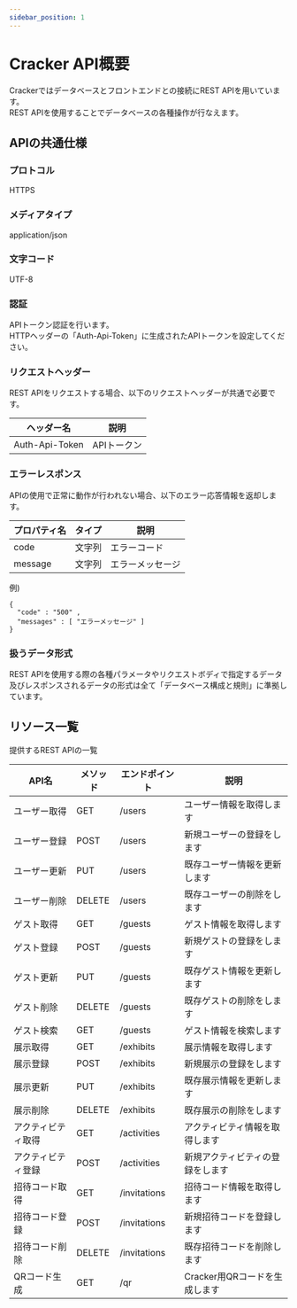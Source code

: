 ```yaml
---
sidebar_position: 1
---
```


# Cracker API概要
Crackerではデータベースとフロントエンドとの接続にREST APIを用いています。  
REST APIを使用することでデータベースの各種操作が行なえます。

## APIの共通仕様
### プロトコル
HTTPS
### メディアタイプ
application/json
### 文字コード
UTF-8
### 認証
APIトークン認証を行います。  
HTTPヘッダーの「Auth-Api-Token」に生成されたAPIトークンを設定してください。
### リクエストヘッダー
REST APIをリクエストする場合、以下のリクエストヘッダーが共通で必要です。

|ヘッダー名|説明|
|----|----|
|Auth-Api-Token|APIトークン|

### エラーレスポンス
APIの使用で正常に動作が行われない場合、以下のエラー応答情報を返却します。

|プロパティ名|タイプ|説明|
|----|----|----|
|code|文字列|エラーコード|
|message|文字列|エラーメッセージ|

例)
```
{
  "code" : "500" ,
  "messages" : [ "エラーメッセージ" ]
}
```

### 扱うデータ形式
REST APIを使用する際の各種パラメータやリクエストボディで指定するデータ及びレスポンスされるデータの形式は全て「データベース構成と規則」に準拠しています。

## リソース一覧
提供するREST APIの一覧

|API名|メソッド|エンドポイント|説明|
|----|----|----|----|
|ユーザー取得|GET|/users|ユーザー情報を取得します|
|ユーザー登録|POST|/users|新規ユーザーの登録をします|
|ユーザー更新|PUT|/users|既存ユーザー情報を更新します|
|ユーザー削除|DELETE|/users|既存ユーザーの削除をします|
|ゲスト取得|GET|/guests|ゲスト情報を取得します|
|ゲスト登録|POST|/guests|新規ゲストの登録をします|
|ゲスト更新|PUT|/guests|既存ゲスト情報を更新します|
|ゲスト削除|DELETE|/guests|既存ゲストの削除をします|
|ゲスト検索|GET|/guests|ゲスト情報を検索します|
|展示取得|GET|/exhibits|展示情報を取得します|
|展示登録|POST|/exhibits|新規展示の登録をします|
|展示更新|PUT|/exhibits|既存展示情報を更新します|
|展示削除|DELETE|/exhibits|既存展示の削除をします|
|アクティビティ取得|GET|/activities|アクティビティ情報を取得します|
|アクティビティ登録|POST|/activities|新規アクティビティの登録をします|
|招待コード取得|GET|/invitations|招待コード情報を取得します|
|招待コード登録|POST|/invitations|新規招待コードを登録します|
|招待コード削除|DELETE|/invitations|既存招待コードを削除します|
|QRコード生成|GET|/qr|Cracker用QRコードを生成します|
